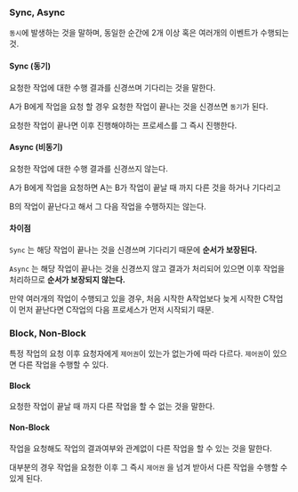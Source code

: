 
### Sync, Async

`동시`에 발생하는 것을 말하며, 동일한 순간에 2개 이상 혹은 여러개의 이벤트가 수행되는 것.

#### Sync (동기)

요청한 작업에 대한 수행 결과를 신경쓰며 기다리는 것을 말한다.

A가 B에게 작업을 요청 할 경우 요청한 작업이 끝나는 것을 신경쓰면 `동기`가 된다.

요청한 작업이 끝나면 이후 진행해야하는 프로세스를 그 즉시 진행한다.

#### Async (비동기)

요청한 작업에 대한 수행 결과를 신경쓰지 않는다.

A가 B에게 작업을 요청하면 A는 B가 작업이 끝날 때 까지 다른 것을 하거나 기다리고

B의 작업이 끝난다고 해서 그 다음 작업을 수행하지는 않는다.


#### 차이점

`Sync` 는 해당 작업이 끝나는 것을 신경쓰며 기다리기 때문에 **순서가 보장된다.**

`Async` 는 해당 작업이 끝나는 것을 신경쓰지 않고 결과가 처리되어 있으면 이후 작업을 처리하므로 **순서가 보장되지 않는다.**

만약 여러개의 작업이 수행되고 있을 경우, 처음 시작한 A작업보다 늦게 시작한 C작업이 먼저 끝난다면 C작업의 다음 프로세스가 먼저 시작되기 때문.


### Block, Non-Block

특정 작업의 요청 이후 요청자에게 `제어권`이 있는가 없는가에 따라 다르다. `제어권`이 있으면 다른 작업을 수행할 수 있다.


#### Block

요청한 작업이 끝날 때 까지 다른 작업을 할 수 없는 것을 말한다.


#### Non-Block

작업을 요청해도 작업의 결과여부와 관계없이 다른 작업을 할 수 있는 것을 말한다.

대부분의 경우 작업을 요청한 이후 그 즉시 `제어권` 을 넘겨 받아서 다른 작업을 수행할 수 있게 된다.





